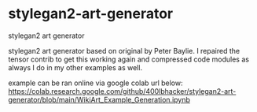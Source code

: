 # stylegan2-art-generator
stylegan2 art generator

stylegan2 art generator based on original by Peter Baylie. I repaired the tensor contrib to get this working again and compressed code modules as always I do in my other examples as well. 

example can be ran online via google colab url below: 
https://colab.research.google.com/github/400lbhacker/stylegan2-art-generator/blob/main/WikiArt_Example_Generation.ipynb
